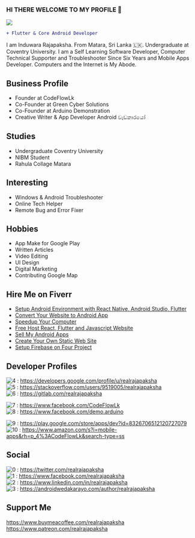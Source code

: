 ### HI THERE WELCOME TO MY PROFILE 👋
![](https://komarev.com/ghpvc/?username=realrajapaksha&color=green)

```diff
+ Flutter & Core Android Developer  
```
I am Induwara Rajapaksha. From Matara, Sri Lanka 🇱🇰.  Undergraduate at Coventry University. I am a Self Learning Software Developer, Computer Technical Supporter and Troubleshooter Since Six Years and Mobile Apps Developer. Computers and the Internet is My Abode. 


## Business Profile
- Founder at CodeFlowLk
- Co-Founder at Green Cyber Solutions
- Co-Founder at Arduino Demonstration
- Creative Writer & App Developer Android වැඩකාරයෝ


## Studies
- Undergraduate Coventry University
- NIBM Student
- Rahula Collage Matara


## Interesting
- Windows & Android Troubleshooter 
- Online Tech Helper
- Remote Bug and Error Fixer


## Hobbies
- App Make for Google Play
- Written Articles
- Video Editing
- UI Design
- Digital Marketing
- Contributing Google Map  


## Hire Me on Fiverr
- [Setup Android Environment with React Native, Android Studio, Flutter](https://www.fiverr.com/share/9jN85K)  
- [Convert Your Website to Android App](https://www.fiverr.com/share/BWw0V7)  
- [Speedup Your Computer](https://www.fiverr.com/share/W0ogwL)  
- [Free Host React, Flutter and Javascript Website](https://www.fiverr.com/share/repL70)  
- [Sell My Android Apps](https://www.fiverr.com/realrajapaksha/sell-result-management-android-app)  
- [Create Your Own Static Web Site](https://www.fiverr.com/share/KXZ3Lb)  
- [Setup Firebase on Four Project](https://www.fiverr.com/share/xezbQX)  


## Developer Profiles
![4] : https://developers.google.com/profile/u/realrajapaksha  
![5] : https://stackoverflow.com/users/9519005/realrajapaksha  
![6] : https://gitlab.com/realrajapaksha  

![7] : https://www.facebook.com/CodeFlowLk  
![8] : https://www.facebook.com/demo.arduino  

![9] : https://play.google.com/store/apps/dev?id=8326706512120727079  
![10] : https://www.amazon.com/s?i=mobile-apps&rh=p_4%3ACodeFlowLk&search-type=ss


## Social
![0] : https://twitter.com/realrajapaksha  
![1] : https://www.facebook.com/realrajapaksha  
![2] : https://www.linkedin.com/in/realrajapaksha  
![3] : https://androidwedakarayo.com/author/realrajapaksha  


## Support Me
https://www.buymeacoffee.com/realrajapaksha  
https://www.patreon.com/realrajapaksha 


[0]: https://img.shields.io/badge/-twitter-inactive
[1]: https://img.shields.io/badge/-facebook-inactive
[2]: https://img.shields.io/badge/-linkedIn-inactive
[3]: https://img.shields.io/badge/-androidwedakarayo-inactive
[4]: https://img.shields.io/badge/-googleprofile-inactive
[5]: https://img.shields.io/badge/-stackoverflow-inactive
[6]: https://img.shields.io/badge/-gitlab-inactive
[7]: https://img.shields.io/badge/-CodeFlowLk-inactive
[8]: https://img.shields.io/badge/-ArduinoDemonstration-inactive
[9]: https://img.shields.io/badge/-GooglePlay-inactive
[10]: https://img.shields.io/badge/-AmazonStore-inactive
